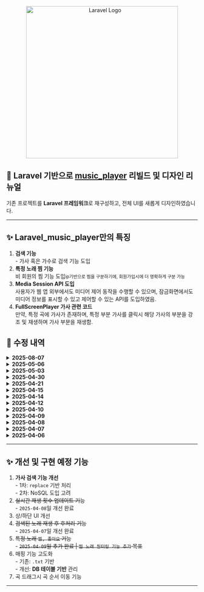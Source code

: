 
<p align="center"><a href="https://laravel.com" target="_blank"><img src="https://raw.githubusercontent.com/laravel/art/master/logo-lockup/5%20SVG/2%20CMYK/1%20Full%20Color/laravel-logolockup-cmyk-red.svg" width="400" alt="Laravel Logo"></a></p>
<h2>🎵 Laravel 기반으로 <a href="https://github.com/D-opamin-e/music_player" target="_blank">music_player</a> 리빌드 및 디자인 리뉴얼</h2>
<p>기존 프로젝트를 <strong>Laravel 프레임워크</strong>로 재구성하고, 전체 UI를 새롭게 디자인하였습니다.</p>

<hr>

<h2>✨ Laravel_music_player만의 특징</h2>
<ol>
<li><strong> 검색 기능 </strong><br>
 - 가사 혹은 가수로 검색 기능 도입
 <li><strong> 특정 노래 찜 기능</strong><br>
 비 회원의 찜 기능 도입<small>ip기반으로 찜을 구분하기에, 회원가입시에 더 명확하게 구분 가능</small>
 <li><strong> Media Session API 도입 </strong><br>
사용자가 웹 앱 외부에서도 미디어 제어 동작을 수행할 수 있으며, 잠금화면에서도 미디어 정보를 표시할 수 있고 제어할 수 있는 API를 도입하였음.
 <li><strong> FullScreenPlayer 가사 관련 코드 </strong><br>
만약, 특정 곡에 가사가 존재하며, 특정 부분 가사를 클릭시 해당 가사의 부분을 강조 및 재생하며 가사 부분을 재생함.

</ol>


<h2>📌 수정 내역</h2>

<details>
  <summary><strong>2025-08-07</strong></summary>
  <ul>
      <li>➕ <strong>ADD</strong>: 재생 횟수(오름차순) 정렬 기능 추가</li>
       <li>🛠️ <strong>Fixed</strong>: 음악 재생 관련, 404 혹은 부가 에러에 관련 대응 코드 추가</li>
  </ul>
</details>

<details>
  <summary><strong>2025-05-06</strong></summary>
  <ul>
      <li>➕ <strong>ADD</strong>: python의 whisper와 gemeni를 활용한 가사 싱크 관련 코드</li>
       <li>🛠️ <strong>Fixed</strong>: player-ui에 동일한 time에 대한 대응 방안 수정</li>
  </ul>
</details>


<details>
  <summary><strong>2025-05-03</strong></summary>
  <ul>
      <li>➕ <strong>ADD</strong>: 가사 기능에 scroll 기능과 강조 기능 추가</li>
       <li>➕ <strong>ADD</strong>: Whisper를 활용한 1차적인 가사 및 싱크 추출 및 저장</li>
       <li>🛠️ <strong>Fixed</strong>: 가사 레이아웃 제작 및 가사 특정 부분 클릭 시, 해당 부분 이동</li>
  </ul>
</details>

<details>
  <summary><strong>2025-04-30</strong></summary>
  <ul>
      <li>➕ <strong>ADD</strong>: fullscreenplayer에 가사 기능 추가</li>
       <li>🛠️ <strong>Fixed</strong>: 더 정확한 BPM 측정을 위해 Madmom 모듈 도입</li>
       <li>🛠️ <strong>Fixed</strong>: BPM 측정 작업을 큐로 처리</li>
  </ul>
</details>

<details>
  <summary><strong>2025-04-21</strong></summary>
  <ul>
      <li>➕ <strong>ADD</strong>: 로그인/회원가입 기능 추가</li>
          <li>➕ <strong>ADD</strong>: 현재 재생 중인 곡 항목으로 자동 스크롤</li>
       <li>🛠️ <strong>Fixed</strong>: 유저별 곡 찜 기능 구현</li>
       <li>🛠️ <strong>Fixed</strong>: Media Session API 썸네일 비율 수정 16:9 ➡️ 1:1</li>
  </ul>
</details>

<details>
  <summary><strong>2025-04-15</strong></summary>
  <ul>
        <li>🛠️ <strong>Fixed</strong>: 곡 검색 후, fullscreenplayer로 재생시, 커버이미지, 타이틀, 가수 미일치 버그 수정</li>
         <li>🛠️ <strong>Fixed</strong>: 전역변수 관련 수정</li>
                  <li>🛠️ <strong>Fixed</strong>: updatePlaylist시, BPM.py 미작동 버그 수정</li>
  </ul>
</details>

<details>
  <summary><strong>2025-04-14</strong></summary>
  <ul>
      <li>➕ <strong>ADD</strong>: 심플UI(fullscreenPlayer) 추가</li>
      <img src="http://kkk234454.duckdns.org/full_simple.png" width="430px" heigh="932px">
        <li>🛠️ <strong>Fixed</strong>: audioPlayerContainer의 coverImage 위치 이동</li>
         <li>🛠️ <strong>Fixed</strong>: yt-dlp 관련 재생목록 업데이트 미작동 코드 수정</li>
         <li>🛠️ <strong>Fixed</strong>: fullscreenPlayer 및 html, body 의 주요 CSS 수정</li>
  </ul>
</details>

<details>
  <summary><strong>2025-04-12</strong></summary>
  <ul>
    <li>➕ <strong>ADD</strong>: media Session API 도입</li>
    <li>➕ <strong>ADD</strong>: 메뉴(햄버거바) 추가 - 찜 목록, 재생목록 업데이트 항목을 메뉴로 이동</li>
        <li>🛠️ <strong>Fixed</strong>: 음원 썸네일 우측 구성</li>
         <li>🛠️ <strong>Fixed</strong>: 상단 UI 개선(검색 아이콘 관련 | 클릭시 애니메이션 효과 추가)</li>
  </ul>
</details>

<details>
  <summary><strong>2025-04-10</strong></summary>
  <ul>
    <li>🛠️ <strong>Fixed</strong>: `UI'개선</li>
        <li>➕ <strong>ADD</strong>:기기 별로(찜) 기능 필터링</li>
            <li>➕ <strong>ADD</strong>: 재생중인 곡의 Youtube videoid를 활용한 Storage Cover(썸네일)  추가</li>
  </ul>
</details>

<details>
  <summary><strong>2025-04-09</strong></summary>
  <ul>
    <li>➕ <strong>ADD</strong>: 기기별로 특정 노래 찜(좋아요)기능</li>
  </ul>
</details>

<details>
  <summary><strong>2025-04-08</strong></summary>
  <ul>
    <li>➕ <strong>ADD</strong>: 실시간 재생 횟수 업데이트 기능 구현</li>
  </ul>
</details>

<details>
  <summary><strong>2025-04-07</strong></summary>
  <ul>
    <li>🛠️ <strong>Fixed</strong>: `playNext` 함수에 전체 리스트 이어서 재생되도록 로직 추가</li>
    <li>🛠️ <strong>Fixed</strong>: 검색된 곡들을 모두 들은 후, 전체 플레이리스트에서 이어서 다음 곡을 재생하도록 해결</li>
    <li>🛠️ <strong>Fixed</strong>: 제목 검색 시 결과가 출력되지 않던 문제 해결</li>
    <li>🛠️ <strong>Fixed</strong>: 검색창에 입력된 내용을 모두 지울 경우, 플레이리스트가 사라지던 문제 수정<br>
    → 검색어가 비어있을 때는 전체 곡을 다시 불러오도록 개선</li>
  </ul>
</details>

<details>
  <summary><strong>2025-04-06</strong></summary>
  <ul>
    <li>🔍 검색 관련 매핑 기능 추가 <em>(추후 추가 수정 예정)</em></li>
  </ul>
  <ul>
    <li>🔍 검색 기능 구현</li>
    <li>📄 재생목록 업데이트 기능 구현</li>
    <li>🔁 재생 횟수 업데이트 기능 구현</li>
  </ul>
  <ul>
    <li>🔧 전체 업데이트 기능 구현</li>
    <li>🎨 디자인 리뉴얼</li>
    <li>🎧 재생 횟수 UI 우측에 표기</li>
  </ul>
</details>

<hr>

<h2>✨ 개선 및 구현 예정 기능</h2>
<ol>
  <li><strong>가사 검색 기능 개선</strong><br>
    - 1차: <code>replace</code> 기반 처리<br>
    - 2차: NoSQL 도입 고려
  </li>
  <li><s>실시간 재생 횟수 업데이트 기능</s></li>
  - <code>2025-04-08</code>일 개선 완료 
  <li>상/하단 UI 개선</li>
<li><s>검색된 노래 재생 후 후처리 기능</s></li>
    - <code>2025-04-07</code>일 개선 완료 
  <li><s>특정 노래 <code>찜, 좋아요</code> 기능</s></li>
        - <s><code>2025-04-09</code>일 추가 완료 | <code>찜 노래 필터링 기능 추가</code> 목표 </s>
  <li>매핑 기능 고도화<br>
    - 기존: <code>.txt</code> 기반<br>
    - 개선: <strong>DB 테이블 기반</strong> 관리
  </li>
    <li>곡 드래그시 곡 순서 이동 기능</li>
</ol>
<hr>